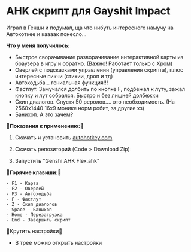 # AHK скрипт для Gayshit Impact
Играл в Генши и подумал, ща что нибуть интересного намучу на Автохоткее и каааак понесло...

__Что у меня получилось:__

- Быстрое сворачивание разворачивание интерактивной карты из браузера в игру и обратно. (Важно! Работает только с Хром)
- Оверлей с подсказками управления (управления скрипта), плюс интересные пикчи (стихии, дроп и тд)
- Автоходьба... гениальная функция!!!
- Фастлут. Замучался долбить по кнопке F, подбежал к луту, зажал кнопку и лут собрался. Быстро и без лишней долбежки
- Скип диалогов. Спустя 50 реролов.... это необходимость. (На 2560х1440 16х9 монике норм робит, за другие хз)
- Банихоп. А это зачем?

:memo:__Показания к применению:__:memo:

1. Скачать и установить [autohotkey.com](https://www.autohotkey.com)

2. Скачать репозиторий (Code > Download Zip)

3. Запустить "Genshi AHK Flex.ahk"

:musical_keyboard:__Горячие клавиши:__:musical_keyboard:
```
- F1 - Карта
- F2 - Оверлей
- F3 - Автоходьба
- F - Фастлут
- Z - Скип диалогов
- Space - Банихоп
- Home - Перезагрузка
- End - Завершить скрипт
```
:wrench:Крутить настройки:toilet:
- В трее можно открыть настройки
